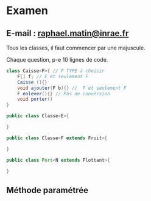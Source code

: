 # Examen

## E-mail : raphael.matin@inrae.fr

Tous les classes, il faut commencer par une majuscule.

Chaque question, p-e 10 lignes de code.

```java
class Caisse<F>{ // F TYPE à choisir
    F[] f; // F et seulement F
    Caisse (){}
    void ajouter(F b){} //  F et seulement F
    F enlever(){} // Pas de conversion
    void porter()
}

public class Classe<E>{

}

public class Classe<F extends Fruit>{

}

public class Port<N extends Flottant>{

}
```
## Méthode paramétrée



